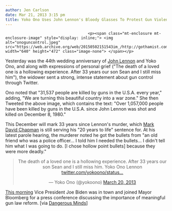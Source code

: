```yaml
---
author: Jen Carlson
date: Mar 21, 2013 3:15 pm
title: Yoko Ono Uses John Lennon's Bloody Glasses To Protest Gun Violence
---
```


	
										<p><span class="mt-enclosure mt-enclosure-image" style="display: inline;"> <img alt="onoguncontrol.jpeg" src="https://web.archive.org/web/20150502151543im_/http://gothamist.com/attachments/arts_jen/onoguncontrol.jpeg" width="640" height="472" class="image-none"> </span></p>

<p>Yesterday was the 44th wedding anniversary of <a href="https://web.archive.org/web/20150502151543/http://gothamist.com/tags/johnlennon">John Lennon</a> and Yoko Ono, and along with expressions of personal grief (&quot;The death of a loved one is a hollowing experience. After 33 years our son Sean and I still miss him&quot;), the widower sent a strong, intense statement about gun control through Twitter.</p>

<p>Ono noted that &quot;31,537 people are killed by guns in the U.S.A. every year,&quot; adding, &quot;We are turning this beautiful country into a war zone.&quot; She then Tweeted the above image, which contains the text: &quot;Over 1,057,000 people have been killed by guns in the U.S.A. since John Lennon was shot and killed on December 8, 1980.&quot;</p>

<p>This December will mark 33 years since Lennon&apos;s murder, which <a href="https://web.archive.org/web/20150502151543/http://gothamist.com/tags/markdavidchapman">Mark David Chapman</a> is still serving his &quot;20 years to life&quot; sentence for. At his latest parole hearing, the murderer noted he got the bullets from &quot;an old friend who was a police officer... I told him I needed the bullets... I didn&apos;t tell him what I was going to do. [I chose hollow point bullets] because they were more deadly.&quot;</p>

<center><blockquote class="twitter-tweet"><p>The death of a loved one is a hollowing experience. After 33 years our son Sean and I still miss him. Yoko Ono Lennon <a href="https://web.archive.org/web/20150502151543/http://t.co/PYigb2uJKT" title="http://twitter.com/yokoono/status/314339690050367488/photo/1">twitter.com/yokoono/status&#x2026;</a></p>&#x2014; Yoko Ono (@yokoono) <a href="https://web.archive.org/web/20150502151543/https://twitter.com/yokoono/status/314339690050367488">March 20, 2013</a></blockquote>
<script async src="//web.archive.org/web/20150502151543js_/http://platform.twitter.com/widgets.js" charset="utf-8"></script></center>

<p><a href="https://web.archive.org/web/20150502151543/http://gothamist.com/2013/03/21/watch_live_biden_and_bloomberg_talk.php">This morning</a> Vice President Joe Biden was in town and joined Mayor Bloomberg for a press conference discussing the importance of meaningful gun law reform. [via <a href="https://web.archive.org/web/20150502151543/http://dangerousminds.net/comments/yoko_onos_plea_for_gun_control_expressed_in_one_image_john_lennons_blood_sp">Dangerous Minds</a>]</p>					
										
									
				
